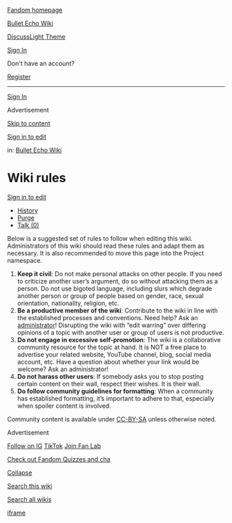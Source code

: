 [Fandom homepage](https://www.fandom.com/)

[Bullet Echo Wiki](https://bullet-echo.fandom.com/)

[Discuss](https://bullet-echo.fandom.com/f "Discuss")[Light Theme](https://bullet-echo.fandom.com/wiki/Wiki_rules# "Light Theme")

[Sign In](https://auth.fandom.com/signin?source=mw&redirect=https%3A%2F%2Fbullet-echo.fandom.com%2Fwiki%2FWiki_rules)

Don't have an account?

[Register](https://auth.fandom.com/register?source=mw&redirect=https%3A%2F%2Fbullet-echo.fandom.com%2Fwiki%2FWiki_rules)

* * *

[Sign In](https://auth.fandom.com/signin?source=mw&redirect=https%3A%2F%2Fbullet-echo.fandom.com%2Fwiki%2FWiki_rules)

Advertisement

[Skip to content](https://bullet-echo.fandom.com/wiki/Wiki_rules#page-header)

[Sign in to edit](https://auth.fandom.com/signin?redirect=https%3A%2F%2Fbullet-echo.fandom.com%2Fwiki%2FWiki_rules%3Fveaction%3Dedit&uselang=en)

in: [Bullet Echo Wiki](https://bullet-echo.fandom.com/wiki/Category:Bullet_Echo_Wiki "Category:Bullet Echo Wiki")

# Wiki rules

[Sign in to edit](https://auth.fandom.com/signin?redirect=https%3A%2F%2Fbullet-echo.fandom.com%2Fwiki%2FWiki_rules%3Fveaction%3Dedit&uselang=en)

- [History](https://bullet-echo.fandom.com/wiki/Wiki_rules?action=history)
- [Purge](https://bullet-echo.fandom.com/wiki/Wiki_rules?action=purge)
- [Talk (0)](https://bullet-echo.fandom.com/wiki/Talk:Wiki_rules?action=edit&redlink=1)

Below is a suggested set of rules to follow when editing this wiki. Administrators of this wiki should read these rules and adapt them as necessary. It is also recommended to move this page into the Project namespace.

1. **Keep it civil**: Do not make personal attacks on other people. If you need to criticize another user’s argument, do so without attacking them as a person. Do not use bigoted language, including slurs which degrade another person or group of people based on gender, race, sexual orientation, nationality, religion, etc.
2. **Be a productive member of the wiki**: Contribute to the wiki in line with the established processes and conventions. Need help? Ask an [administrator](https://bullet-echo.fandom.com/wiki/Special:ListUsers/sysop "Special:ListUsers/sysop")! Disrupting the wiki with “edit warring” over differing opinions of a topic with another user or group of users is not productive.
3. **Do not engage in excessive self-promotion**: The wiki is a collaborative community resource for the topic at hand. It is NOT a free place to advertise your related website, YouTube channel, blog, social media account, etc. Have a question about whether your link would be welcome? Ask an administrator!
4. **Do not harass other users**: If somebody asks you to stop posting certain content on their wall, respect their wishes. It is their wall.
5. **Do follow community guidelines for formatting**: When a community has established formatting, it’s important to adhere to that, especially when spoiler content is involved.

Community content is available under [CC-BY-SA](https://www.fandom.com/licensing) unless otherwise noted.

Advertisement

[Follow on IG](https://bit.ly/FandomIG) [TikTok](https://bit.ly/TikTokFandom) [Join Fan Lab](https://bit.ly/FanLabWikiBar)

[Check out Fandom Quizzes and cha](https://bit.ly/WBTrivia2)

[Collapse](https://bullet-echo.fandom.com/wiki/Wiki_rules# "Collapse")

[Search this wiki](https://bullet-echo.fandom.com/wiki/Special:Search?scope=internal&query=&h=1&isFromHighlightActions=on)

[Search all wikis](https://bullet-echo.fandom.com/wiki/Special:Search?scope=cross-wiki&query=&h=1&isFromHighlightActions=on)

[iframe](https://www.fandom.com/silver-surfer.html)